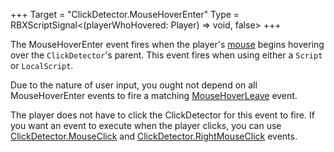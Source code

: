 +++
Target = "ClickDetector.MouseHoverEnter"
Type = RBXScriptSignal<(playerWhoHovered: Player) => void, false>
+++

The MouseHoverEnter event fires when the player's [mouse](https://developer.roblox.com/api-reference/class/Mouse) begins hovering over the `ClickDetector`'s parent. This event fires when using either a `Script` or `LocalScript`.Due to the nature of user input, you ought not depend on all MouseHoverEnter events to fire a matching [MouseHoverLeave](https://developer.roblox.com/api-reference/event/ClickDetector/MouseHoverLeave) event.The player does not have to click the ClickDetector for this event to fire. If you want an event to execute when the player clicks, you can use [ClickDetector.MouseClick](https://developer.roblox.com/api-reference/event/ClickDetector/MouseClick) and [ClickDetector.RightMouseClick](https://developer.roblox.com/api-reference/event/ClickDetector/RightMouseClick) events.